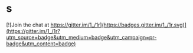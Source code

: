 # s

[![Join the chat at https://gitter.im/1_/1r](https://badges.gitter.im/1_/1r.svg)](https://gitter.im/1_/1r?utm_source=badge&utm_medium=badge&utm_campaign=pr-badge&utm_content=badge)